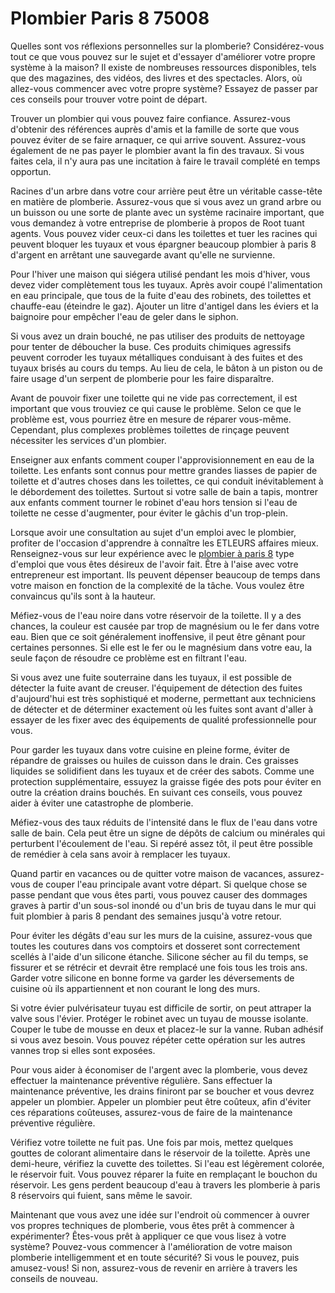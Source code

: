 # Plombier Paris 8 75008

Quelles sont vos réflexions personnelles sur la plomberie? Considérez-vous tout ce que vous pouvez sur le sujet et d'essayer d'améliorer votre propre système à la maison? Il existe de nombreuses ressources disponibles, tels que des magazines, des vidéos, des livres et des spectacles. Alors, où allez-vous commencer avec votre propre système? Essayez de passer par ces conseils pour trouver votre point de départ.

Trouver un plombier qui vous pouvez faire confiance. Assurez-vous d'obtenir des références auprès d'amis et la famille de sorte que vous pouvez éviter de se faire arnaquer, ce qui arrive souvent. Assurez-vous également de ne pas payer le plombier avant la fin des travaux. Si vous faites cela, il n'y aura pas une incitation à faire le travail complété en temps opportun.

Racines d'un arbre dans votre cour arrière peut être un véritable casse-tête en matière de plomberie. Assurez-vous que si vous avez un grand arbre ou un buisson ou une sorte de plante avec un système racinaire important, que vous demandez à votre entreprise de plomberie à propos de Root tuant agents. Vous pouvez vider ceux-ci dans les toilettes et tuer les racines qui peuvent bloquer les tuyaux et vous épargner beaucoup plombier à paris 8 d'argent en arrêtant une sauvegarde avant qu'elle ne survienne.

Pour l'hiver une maison qui siégera utilisé pendant les mois d'hiver, vous devez vider complètement tous les tuyaux. Après avoir coupé l'alimentation en eau principale, que tous de la fuite d'eau des robinets, des toilettes et chauffe-eau (éteindre le gaz). Ajouter un litre d'antigel dans les éviers et la baignoire pour empêcher l'eau de geler dans le siphon.

Si vous avez un drain bouché, ne pas utiliser des produits de nettoyage pour tenter de déboucher la buse. Ces produits chimiques agressifs peuvent corroder les tuyaux métalliques conduisant à des fuites et des tuyaux brisés au cours du temps. Au lieu de cela, le bâton à un piston ou de faire usage d'un serpent de plomberie pour les faire disparaître.

Avant de pouvoir fixer une toilette qui ne vide pas correctement, il est important que vous trouviez ce qui cause le problème. Selon ce que le problème est, vous pourriez être en mesure de réparer vous-même. Cependant, plus complexes problèmes toilettes de rinçage peuvent nécessiter les services d'un plombier.

Enseigner aux enfants comment couper l'approvisionnement en eau de la toilette. Les enfants sont connus pour mettre grandes liasses de papier de toilette et d'autres choses dans les toilettes, ce qui conduit inévitablement à le débordement des toilettes. Surtout si votre salle de bain a tapis, montrer aux enfants comment tourner le robinet d'eau hors tension si l'eau de toilette ne cesse d'augmenter, pour éviter le gâchis d'un trop-plein.

Lorsque avoir une consultation au sujet d'un emploi avec le plombier, profiter de l'occasion d'apprendre à connaître les ETLEURS affaires mieux. Renseignez-vous sur leur expérience avec le [plombier à paris 8](http://plombierparis-8eme.fr) type d'emploi que vous êtes désireux de l'avoir fait. Être à l'aise avec votre entrepreneur est important. Ils peuvent dépenser beaucoup de temps dans votre maison en fonction de la complexité de la tâche. Vous voulez être convaincus qu'ils sont à la hauteur.

Méfiez-vous de l'eau noire dans votre réservoir de la toilette. Il y a des chances, la couleur est causée par trop de magnésium ou le fer dans votre eau. Bien que ce soit généralement inoffensive, il peut être gênant pour certaines personnes. Si elle est le fer ou le magnésium dans votre eau, la seule façon de résoudre ce problème est en filtrant l'eau.

Si vous avez une fuite souterraine dans les tuyaux, il est possible de détecter la fuite avant de creuser. l'équipement de détection des fuites d'aujourd'hui est très sophistiqué et moderne, permettant aux techniciens de détecter et de déterminer exactement où les fuites sont avant d'aller à essayer de les fixer avec des équipements de qualité professionnelle pour vous.

Pour garder les tuyaux dans votre cuisine en pleine forme, éviter de répandre de graisses ou huiles de cuisson dans le drain. Ces graisses liquides se solidifient dans les tuyaux et de créer des sabots. Comme une protection supplémentaire, essuyez la graisse figée des pots pour éviter en outre la création drains bouchés. En suivant ces conseils, vous pouvez aider à éviter une catastrophe de plomberie.

Méfiez-vous des taux réduits de l'intensité dans le flux de l'eau dans votre salle de bain. Cela peut être un signe de dépôts de calcium ou minérales qui perturbent l'écoulement de l'eau. Si repéré assez tôt, il peut être possible de remédier à cela sans avoir à remplacer les tuyaux.

Quand partir en vacances ou de quitter votre maison de vacances, assurez-vous de couper l'eau principale avant votre départ. Si quelque chose se passe pendant que vous êtes parti, vous pouvez causer des dommages graves à partir d'un sous-sol inondé ou d'un bris de tuyau dans le mur qui fuit plombier à paris 8 pendant des semaines jusqu'à votre retour.

Pour éviter les dégâts d'eau sur les murs de la cuisine, assurez-vous que toutes les coutures dans vos comptoirs et dosseret sont correctement scellés à l'aide d'un silicone étanche. Silicone sécher au fil du temps, se fissurer et se rétrécir et devrait être remplacé une fois tous les trois ans. Garder votre silicone en bonne forme va garder les déversements de cuisine où ils appartiennent et non courant le long des murs.

Si votre évier pulvérisateur tuyau est difficile de sortir, on peut attraper la valve sous l'évier. Protéger le robinet avec un tuyau de mousse isolante. Couper le tube de mousse en deux et placez-le sur la vanne. Ruban adhésif si vous avez besoin. Vous pouvez répéter cette opération sur les autres vannes trop si elles sont exposées.

Pour vous aider à économiser de l'argent avec la plomberie, vous devez effectuer la maintenance préventive régulière. Sans effectuer la maintenance préventive, les drains finiront par se boucher et vous devrez appeler un plombier. Appeler un plombier peut être coûteux, afin d'éviter ces réparations coûteuses, assurez-vous de faire de la maintenance préventive régulière.

Vérifiez votre toilette ne fuit pas. Une fois par mois, mettez quelques gouttes de colorant alimentaire dans le réservoir de la toilette. Après une demi-heure, vérifiez la cuvette des toilettes. Si l'eau est légèrement colorée, le réservoir fuit. Vous pouvez réparer la fuite en remplaçant le bouchon du réservoir. Les gens perdent beaucoup d'eau à travers les plomberie à paris 8 réservoirs qui fuient, sans même le savoir.

Maintenant que vous avez une idée sur l'endroit où commencer à ouvrer vos propres techniques de plomberie, vous êtes prêt à commencer à expérimenter? Êtes-vous prêt à appliquer ce que vous lisez à votre système? Pouvez-vous commencer à l'amélioration de votre maison plomberie intelligemment et en toute sécurité? Si vous le pouvez, puis amusez-vous! Si non, assurez-vous de revenir en arrière à travers les conseils de nouveau.
